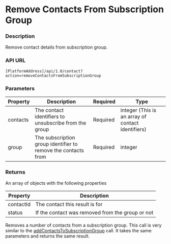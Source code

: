 # Remove Contacts From Subscription Group

### Description

Remove contact details from subscription group.

### API URL

`[PlatformAddress]/api/1.0/contact?action=removeContactsFromSubscriptionGroup`

### Parameters

| Property | Description | Required | Type |
| --- | --- | --- | --- |
| contacts | The contact identifiers to unsubscribe from the group | Required | integer \(This is an array of contact identifiers\) |
| group | The subscription group identifier to remove the contacts from | Required | integer |

### Returns

An array of objects with the following properties

| Property | Description |
| --- | --- |
| contactId | The contact this result is for |
| status | If the contact was removed from the group or not |

Removes a number of contacts from a subscription group. This call is very similar to the [addContactsToSubscriptionGroup](add-contacts-to-subscription-group.md) call. It takes the same parameters and returns the same result.

